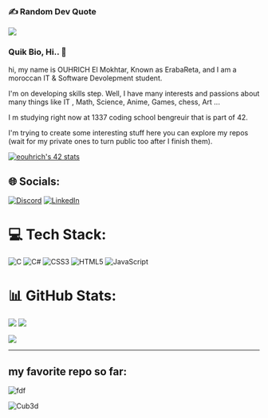 ### ✍️ Random Dev Quote
![](https://quotes-github-readme.vercel.app/api?type=horizontal&theme=merko)
### Quik Bio, Hi.. 👋
hi, my name is OUHRICH El Mokhtar, Known as ErabaReta, and I am a moroccan IT & Software Devolepment student.

I'm on developing skills step. Well, I have many interests  and passions about many things like IT , Math, Science, Anime, Games, chess, Art ...

I m studying right now at 1337 coding school bengreuir that is part of 42.

I'm trying to create some interesting stuff here you can explore my repos (wait for my private ones to turn public too after I finish them).

[![eouhrich's 42 stats](https://badge.mediaplus.ma/greenbinary/eouhrich)](https://github.com/oakoudad/badge42)



## 🌐 Socials:
[![Discord](https://img.shields.io/badge/Discord-%237289DA.svg?logo=discord&logoColor=white)](https://discord.gg/ErabaReta) [![LinkedIn](https://img.shields.io/badge/LinkedIn-%230077B5.svg?logo=linkedin&logoColor=white)](https://www.linkedin.com/in/el-mokhtar-ouhrich) 

# 💻 Tech Stack:
![C](https://img.shields.io/badge/c-%2300599C.svg?style=for-the-badge&logo=c&logoColor=white) ![C#](https://img.shields.io/badge/c%23-%23239120.svg?style=for-the-badge&logo=csharp&logoColor=white) ![CSS3](https://img.shields.io/badge/css3-%231572B6.svg?style=for-the-badge&logo=css3&logoColor=white) ![HTML5](https://img.shields.io/badge/html5-%23E34F26.svg?style=for-the-badge&logo=html5&logoColor=white) ![JavaScript](https://img.shields.io/badge/javascript-%23323330.svg?style=for-the-badge&logo=javascript&logoColor=%23F7DF1E)
# 📊 GitHub Stats:
![](https://github-readme-stats.vercel.app/api?username=erabareta&theme=chartreuse-dark&hide_border=false&include_all_commits=true&count_private=true) ![](https://github-readme-streak-stats.herokuapp.com/?user=erabareta&theme=chartreuse-dark&hide_border=false)


[![](https://visitcount.itsvg.in/api?id=erabareta&icon=7&color=3)](https://visitcount.itsvg.in)


---

## my favorite repo so far:

![**fdf**](https://github.com/ErabaReta/fdf)


![**Cub3d**](https://github.com/radouane-tamouss/Cub3d)

<!-- Proudly created with GPRM ( https://gprm.itsvg.in ) -->

<!--
## 🏆 GitHub Trophies
![](https://github-profile-trophy.vercel.app/?username=erabareta&theme=darkhub&no-frame=false&no-bg=true&margin-w=4)
### 😂 Random Dev Meme
<img src='https://randommeme-five.vercel.app/' style="height: 400px;"/>
**ErabaReta/ErabaReta** is a ✨ _special_ ✨ repository because its `README.md` (this file) appears on your GitHub profile.

### Quik Bio, Hi.. 👋
hi, I am a morrocan IT student.

I'm on developing skills step.

I m studying right now at 1337 school bengreuir that is part of 42.

I'm trying to create some interesting stuff here you can explore my repos (wait for my private ones to turn public too after I finish them).

[![eouhrich's 42 stats](https://badge.mediaplus.ma/greenbinary/eouhrich)](https://github.com/oakoudad/badge42)



## 🌐 Socials:
[![Discord](https://img.shields.io/badge/Discord-%237289DA.svg?logo=discord&logoColor=white)](https://discord.gg/ErabaReta) [![LinkedIn](https://img.shields.io/badge/LinkedIn-%230077B5.svg?logo=linkedin&logoColor=white)](https://linkedin.com/in/mokhtar-ouhrich-1917422a5) 

# 💻 Tech Stack:
![C](https://img.shields.io/badge/c-%2300599C.svg?style=for-the-badge&logo=c&logoColor=white) ![C#](https://img.shields.io/badge/c%23-%23239120.svg?style=for-the-badge&logo=csharp&logoColor=white) ![CSS3](https://img.shields.io/badge/css3-%231572B6.svg?style=for-the-badge&logo=css3&logoColor=white) ![HTML5](https://img.shields.io/badge/html5-%23E34F26.svg?style=for-the-badge&logo=html5&logoColor=white) ![JavaScript](https://img.shields.io/badge/javascript-%23323330.svg?style=for-the-badge&logo=javascript&logoColor=%23F7DF1E)
# 📊 GitHub Stats:
![](https://github-readme-stats.vercel.app/api?username=erabareta&theme=chartreuse-dark&hide_border=false&include_all_commits=true&count_private=true)<br/>
![](https://github-readme-streak-stats.herokuapp.com/?user=erabareta&theme=chartreuse-dark&hide_border=false)<br/>
![](https://github-readme-stats.vercel.app/api/top-langs/?username=erabareta&theme=chartreuse-dark&hide_border=false&include_all_commits=true&count_private=true&layout=compact)

## 🏆 GitHub Trophies
![](https://github-profile-trophy.vercel.app/?username=erabareta&theme=darkhub&no-frame=false&no-bg=true&margin-w=4)

### ✍️ Random Dev Quote
![](https://quotes-github-readme.vercel.app/api?type=horizontal&theme=tokyonight)

### 😂 Random Dev Meme
<img src='https://randommeme-five.vercel.app/' style="height: 400px;"/>

---
[![](https://visitcount.itsvg.in/api?id=erabareta&icon=7&color=3)](https://visitcount.itsvg.in)

Here are some ideas to get you started:

- 🔭 I’m currently working on ...
- 🌱 I’m currently learning ...
- 👯 I’m looking to collaborate on ...
- 🤔 I’m looking for help with ...
- 💬 Ask me about ...
- 📫 How to reach me: ...
- 😄 Pronouns: ...
- ⚡ Fun fact: ...
-->
